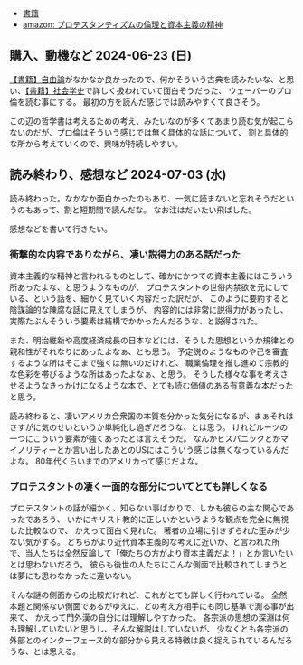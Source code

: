 - [書籍](%E6%9B%B8%E7%B1%8D)
- [amazon: プロテスタンティズムの倫理と資本主義の精神](https://amzn.to/4cfMDVm)

## 購入、動機など 2024-06-23 (日)

[【書籍】自由論](%E3%80%90%E6%9B%B8%E7%B1%8D%E3%80%91%E8%87%AA%E7%94%B1%E8%AB%96)がなかなか良かったので、何かそういう古典を読みたいな、と思い、[【書籍】社会学史](%E3%80%90%E6%9B%B8%E7%B1%8D%E3%80%91%E7%A4%BE%E4%BC%9A%E5%AD%A6%E5%8F%B2)で詳しく扱われていて面白そうだった、
ウェーバーのプロ倫を読む事にする。
最初の方を読んだ感じでは読みやすくて良さそう。

この辺の哲学書は考えるための考え、みたいなのが多くてあまり読む気が起こらないのだが、プロ倫はそういう感じでは無く具体的な話について、
割と具体的な所から考えていくので、興味が持続しやすい。

## 読み終わり、感想など 2024-07-03 (水)

読み終わった。なかなか面白かったのもあり、一気に読まないと忘れそうだというのもあって、割と短期間で読んだな。
なお注はだいたい飛ばした。

感想などを書いて行きたい。

### 衝撃的な内容でありながら、凄い説得力のある話だった

資本主義的な精神と言われるものとして、確かにかつての資本主義にはこういう所あったよな、と思うようなものが、
プロテスタントの世俗内禁欲を元にしている、という話を、細かく見ていく内容だった訳だが、
このように要約すると陰謀論的な陳腐な話に見えてしまうが、
内容的には非常に説得力があったし、
実際たぶんそういう要素は結構でかかったんだろうな、と説得された。

また、明治維新や高度経済成長の日本などには、そうした思想というか規律との親和性がそれなりにあったよなぁ、とも思う。
予定説のようなものや己を審査するような所はそこまで強くは無いのだけれど、
職業倫理を推し進めて宗教的な色彩を帯びるような所はあったよなぁ、と思う。
そうした様々な事を考えさせるようなきっかけになるような本で、とても読む価値のある有意義な本だったと思う。

読み終わると、凄いアメリカ合衆国の本質を分かった気分になるが、まぁそれはさすがに気のせいというか単純化し過ぎだろうな、とは思う。
けれどルーツの一つにこういう要素が強くあったとは言えそうだ。
なんかヒスパニックとかマイノリティーとか言い出したあとのUSにはこういう感じは無くなっているんだよな。
80年代くらいまでのアメリカって感じだよな。

### プロテスタントの凄く一面的な部分についてとても詳しくなる

プロテスタントの話が細かく、知らない事ばかりで、しかも彼らの主な関心であったであろう、
いかにキリスト教的に正しいかというような観点を完全に無視した比較なので、
かえって面白く見れた。
著者の立場に引きずられた歪みが少ない気がする。
どちらがより近代資本主義的な考えに近いか、と言われた所で、当人たちは全然反論して「俺たちの方がより資本主義だよ！」とか言いたいとは思わないだろう。
彼らも後世の人たちにこんな側面で比較されてしまうとは夢にも思わなかったに違いない。

そんな謎の側面からの比較だけれど、これがとても詳しく行われている。
全然本題と関係ない側面であるがゆえに、どの考え方相手にも同じ基準で測る事が出来て、
かえって門外漢の自分には理解しやすかった。
各宗派の思想の深淵は何も理解していないと思うし、そんな解説はしていないが、
少なくとも各宗派の外部とのインターフェース的な部分から見える特徴は良く捉えられているんだろうな、とは思える。
